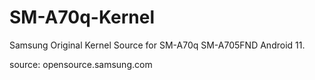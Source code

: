 # SM-A70q-Kernel
Samsung Original Kernel Source for SM-A70q SM-A705FND Android 11.

source: opensource.samsung.com

